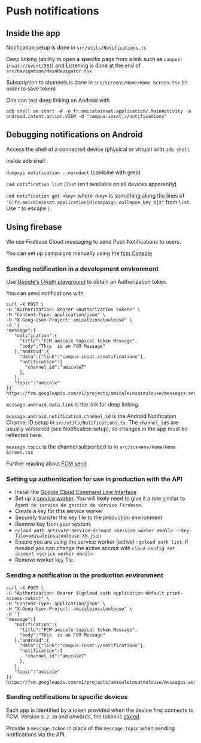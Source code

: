 # Push notifications

## Inside the app

Notification setup is done in `src/utils/Notifications.ts`

Deep linking (ability to open a specific page from a link such as
`campus-insat://event/353`) and Listening is done at the end of
`src/navigation/MainNavigator.tsx`

Subscription to channels is done in `src/screens/Home/Home Screen.tsx` (in
order to save token)

One can test deep linking on Android with

```
adb shell am start -W -n fr.amicaleinsat.application/.MainActivity -a android.intent.action.VIEW -d "campus-insat://notifications"
```

## Debugging notifications on Android

Access the shell of a connected device (physical or virtual) with `adb shell`

Inside adb shell :

`dumpsys notification --noredact` (combine with grep)

`cmd notification list` (`list` isn't available on all devices apparently)

`cmd notification get <key>` where `<key>` is something along the lines of
`"0|fr.amicaleinsat.application|0|campaign_collapse_key_X|X"` from `list`.
Use `"` to escape `|`.

## Using firebase

We use Firebase Cloud messaging to send Push Notifications to users.

You can set up campaigns manually using the [fcm Console](https://console.firebase.google.com/project/amicaleinsatoulouse/messaging)

### Sending notification in a development environment

Use [Google's OAuth
playground](https://developers.google.com/oauthplayground/) to
obtain an Authorization token.

You can send notifications with

```
curl -X POST \
-H "Authorization: Bearer <Authorization token>" \
-H "Content-Type: application/json" \
-H "X-Goog-User-Project: amicaleinsatoulouse" \
-d '{
"message":{
   "notification":{
     "title":"FCM amicale topical token Message",
     "body":"This  is an FCM Message"
   },"android":{
     "data":{"link":"campus-insat://notifications"},
     "notification":{
       "channel_id":"amicale7"
     },
   },
   "topic":"amicale"
}}' https://fcm.googleapis.com/v1/projects/amicaleinsatoulouse/messages:send
```

`message.android.data.link` is the link for deep linking.

`message.android.notification.channel_id` is the Android Notification Channel ID setup in `src/utils/Notifications.ts`.
The `channel_id`s are usually versioned (see Notification setup), so changes in the app must be reflected here.

`message.topic` is the channel subscribed to in `src/screens/Home/Home
Screen.tsx`

Further reading about [FCM send](https://firebase.google.com/docs/reference/fcm/rest/v1/projects.messages)

### Setting up authentication for use in production with the API

- Install the [Google Cloud Command Line
  Interface](https://cloud.google.com/sdk/docs/install-sdk)
- Set up a [service
  worker](https://console.cloud.google.com/iam-admin/serviceaccounts?project=amicaleinsatoulouse).
  You will likely need to give it a role similar to `Agent de
  service de gestion du service Firebase`.
- Create a key for this service worker
- Securely transfer the key file to the production environment
- Remove key from your system.
- `gcloud auth activate-service-account <service worker email>
  --key-file=amicaleinsatoulouse-XX.json`
- Ensure you are using the service worker (active) : `gcloud auth
  list`. If needed you can change the active accout with `cloud
  config set account <serice worker email>`
- Remove worker key file.

### Sending a notification in the production environment

```
curl -X POST \
-H "Authorization: Bearer $(gcloud auth application-default print-access-token)" \
-H "Content-Type: application/json" \
-H "X-Goog-User-Project: amicaleinsatoulouse" \
-d '{
"message":{
   "notification":{
     "title":"FCM amicale topical token Message",
     "body":"This  is an FCM Message"
   },"android":{
     "data":{"link":"campus-insat://notifications"},
     "notification":{
       "channel_id":"amicale7"
     },
   },
   "topic":"amicale"
}}' https://fcm.googleapis.com/v1/projects/amicaleinsatoulouse/messages:send
```

### Sending notifications to specific devices

Each app is identified by a token provided when the device first connects to
FCM. Version `5.2.10` and onwards, the token is
[stored](https://github.com/ClubInfoInsaT/application-amicale/commit/d76fab50e5d43fb882e0183c0fc2b676cdd47082).

Provide a `message.token` in place of the `message.topic` when sending
notifications via the API.
